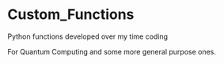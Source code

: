 # Custom_Functions
Python functions developed over my time coding

For Quantum Computing and some more general purpose ones.
